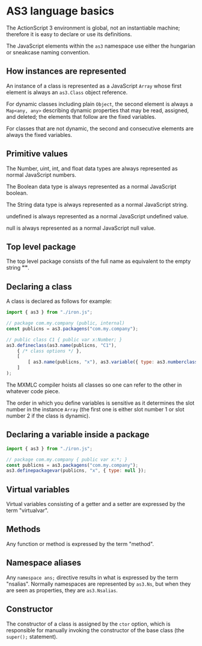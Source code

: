 # AS3 language basics

The ActionScript 3 environment is global, not an instantiable machine; therefore it is easy to declare or use its definitions.

The JavaScript elements within the `as3` namespace use either the hungarian or sneakcase naming convention.

## How instances are represented

An instance of a class is represented as a JavaScript `Array` whose first element is always an `as3.Class` object reference.

For dynamic classes including plain `Object`, the second element is always a `Map<any, any>` describing dynamic properties that may be read, assigned, and deleted; the elements that follow are the fixed variables.

For classes that are not dynamic, the second and consecutive elements are always the fixed variables.

## Primitive values

The Number, uint, int, and float data types are always represented as normal JavaScript numbers.

The Boolean data type is always represented as a normal JavaScript boolean.

The String data type is always represented as a normal JavaScript string.

undefined is always represented as a normal JavaScript undefined value.

null is always represented as a normal JavaScript null value.

## Top level package

The top level package consists of the full name as equivalent to the empty string **""**.

## Declaring a class

A class is declared as follows for example:

```js
import { as3 } from "./iron.js";

// package com.my.company (public, internal)
const publicns = as3.packagens("com.my.company");

// public class C1 { public var x:Number; }
as3.defineclass(as3.name(publicns, "C1"),
    { /* class options */ },
    [
        [ as3.name(publicns, "x"), as3.variable({ type: as3.numberclass() }) ],
    ]
);
```

The MXMLC compiler hoists all classes so one can refer to the other in whatever code piece.

The order in which you define variables is sensitive as it determines the slot number in the instance `Array` (the first one is either slot number 1 or slot number 2 if the class is dynamic).

## Declaring a variable inside a package

```js
import { as3 } from "./iron.js";

// package com.my.company { public var x:*; }
const publicns = as3.packagens("com.my.company");
as3.definepackagevar(publicns, "x", { type: null });
```

## Virtual variables

Virtual variables consisting of a getter and a setter are expressed by the term "virtualvar".

## Methods

Any function or method is expressed by the term "method".

## Namespace aliases

Any `namespace ans;` directive results in what is expressed by the term "nsalias". Normally namespaces are represented by `as3.Ns`, but when they are seen as properties, they are `as3.Nsalias`.

## Constructor

The constructor of a class is assigned by the `ctor` option, which is responsible for manually invoking the constructor of the base class (the `super();` statement).